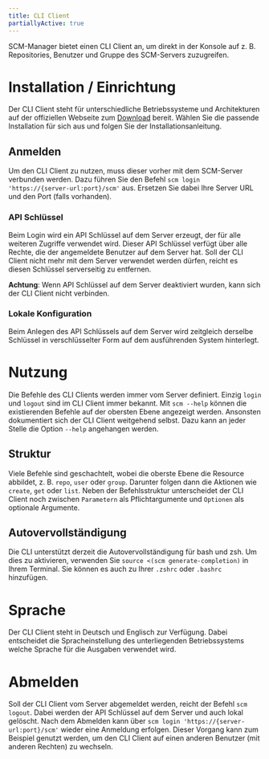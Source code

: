 ```yaml
---
title: CLI Client
partiallyActive: true
---
```


SCM-Manager bietet einen CLI Client an, um direkt in der Konsole auf z. B. Repositories, Benutzer und Gruppe des SCM-Servers zuzugreifen. 

# Installation / Einrichtung
Der CLI Client steht für unterschiedliche Betriebssysteme und Architekturen auf der offiziellen Webseite zum [Download](https://scm-manager.org/cli/) bereit.
Wählen Sie die passende Installation für sich aus und folgen Sie der Installationsanleitung.

## Anmelden
Um den CLI Client zu nutzen, muss dieser vorher mit dem SCM-Server verbunden werden. 
Dazu führen Sie den Befehl `scm login 'https://{server-url:port}/scm'` aus. Ersetzen Sie dabei Ihre Server URL und den Port (falls vorhanden).

### API Schlüssel
Beim Login wird ein API Schlüssel auf dem Server erzeugt, der für alle weiteren Zugriffe verwendet wird. 
Dieser API Schlüssel verfügt über alle Rechte, die der angemeldete Benutzer auf dem Server hat. 
Soll der CLI Client nicht mehr mit dem Server verwendet werden dürfen, reicht es diesen Schlüssel serverseitig zu entfernen.

**Achtung**: Wenn API Schlüssel auf dem Server deaktiviert wurden, kann sich der CLI Client nicht verbinden.

### Lokale Konfiguration
Beim Anlegen des API Schlüssels auf dem Server wird zeitgleich derselbe Schlüssel in verschlüsselter Form auf dem ausführenden System hinterlegt.

# Nutzung
Die Befehle des CLI Clients werden immer vom Server definiert. Einzig `login` und `logout` sind im CLI Client immer bekannt.
Mit `scm --help` können die existierenden Befehle auf der obersten Ebene angezeigt werden.
Ansonsten dokumentiert sich der CLI Client weitgehend selbst. Dazu kann an jeder Stelle die Option `--help` angehangen werden.

## Struktur
Viele Befehle sind geschachtelt, wobei die oberste Ebene die Resource abbildet, z. B. `repo`, `user` oder `group`.
Darunter folgen dann die Aktionen wie `create`, `get` oder `list`.
Neben der Befehlsstruktur unterscheidet der CLI Client noch zwischen `Parametern` als Pflichtargumente und `Optionen` als optionale Argumente.

## Autovervollständigung
Die CLI unterstützt derzeit die Autovervollständigung für bash und zsh.
Um dies zu aktivieren, verwenden Sie `source <(scm generate-completion)` in Ihrem Terminal.
Sie können es auch zu Ihrer `.zshrc` oder `.bashrc` hinzufügen.

# Sprache
Der CLI Client steht in Deutsch und Englisch zur Verfügung. Dabei entscheidet die Spracheinstellung des unterliegenden Betriebssystems welche Sprache für die Ausgaben verwendet wird.

# Abmelden
Soll der CLI Client vom Server abgemeldet werden, reicht der Befehl `scm logout`. 
Dabei werden der API Schlüssel auf dem Server und auch lokal gelöscht.
Nach dem Abmelden kann über `scm login 'https://{server-url:port}/scm'` wieder eine Anmeldung erfolgen.
Dieser Vorgang kann zum Beispiel genutzt werden, um den CLI Client auf einen anderen Benutzer (mit anderen Rechten) zu wechseln.
